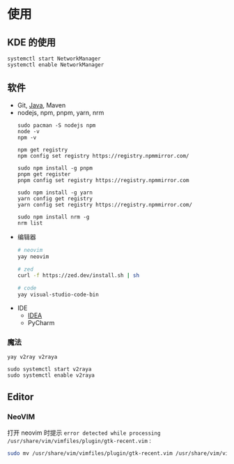 # 使用
## KDE 的使用
```
systemctl start NetworkManager
systemctl enable NetworkManager
```
## 软件
- Git, [Java](https://bell-sw.com/pages/downloads/#jdk-21-lts), Maven
- nodejs, npm, pnpm, yarn, nrm
   ```
   sudo pacman -S nodejs npm
   node -v
   npm -v
   
   npm get registry
   npm config set registry https://registry.npmmirror.com/
   
   sudo npm install -g pnpm
   pnpm get register
   pnpm config set registry https://registry.npmmirror.com
   
   sudo npm install -g yarn
   yarn config get registry
   yarn config set registry https://registry.npmmirror.com/
   
   sudo npm install nrm -g
   nrm list
   ```
- 编辑器
   ```sh
   # neovim
   yay neovim
   
   # zed
   curl -f https://zed.dev/install.sh | sh
   
   # code
   yay visual-studio-code-bin
   ```
- IDE
   - [IDEA](../../../editor/jetbrains/idea.md)
   - PyCharm



### 魔法
```
yay v2ray v2raya
```
```
sudo systemctl start v2raya
sudo systemctl enable v2raya
```
## Editor
### NeoVIM
打开 neovim 时提示 `error detected while processing /usr/share/vim/vimfiles/plugin/gtk-recent.vim` :
```sh
sudo mv /usr/share/vim/vimfiles/plugin/gtk-recent.vim /usr/share/vim/vimfiles/plugin/gtk-recent.vim.bak
```
